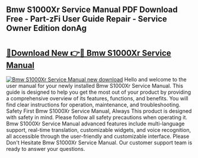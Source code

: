 ## Bmw S1000Xr Service Manual PDF Download Free - Part-zFi User Guide Repair - Service Owner Edition donAg

# <h2><a href="http://bc2760.oget.top/?id=Bmw+S1000Xr+Service+Manual">🔗Download New 👉🔴 Bmw S1000Xr Service Manual</a></h2>

[![Bmw S1000Xr Service Manual new download](https://i.imgur.com/5g1atiW.png)](http://bc2760.oget.top/?id=Bmw+S1000Xr+Service+Manual)
Hello and welcome to the user manual for your newly installed Bmw S1000Xr Service Manual. This guide is designed to help you get the most out of your product by providing a comprehensive overview of its features, functions, and benefits. You will find clear instructions for operation, maintenance, and troubleshooting. Safety First Bmw S1000Xr Service Manual, Always This product is designed with safety in mind. Please follow all safety precautions when operating it. Bmw S1000Xr Service Manual advanced features include multi-language support, real-time translation, customizable widgets, and voice recognition, all accessible through the user-friendly and customizable interface. Please Don't Hesitate Bmw S1000Xr Service Manual. Our customer support team is ready to answer your questions.
